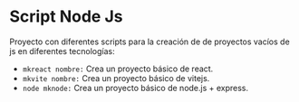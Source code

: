 # Script Node Js

Proyecto con diferentes scripts para la creación de de proyectos vacíos de js en diferentes tecnologías:

* `mkreact nombre:` Crea un proyecto básico de react.
* `mkvite nombre:` Crea un proyecto básico de vitejs.
* `node mknode:` Crea un proyecto básico de node.js + express.
